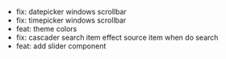 * fix: datepicker windows scrollbar
* fix: timepicker windows scrollbar
* feat: theme colors
* fix: cascader search item effect source item when do search
* feat: add slider component
